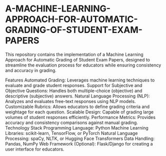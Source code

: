 # A-MACHINE-LEARNING-APPROACH-FOR-AUTOMATIC-GRADING-OF-STUDENT-EXAM-PAPERS

This repository contains the implementation of a Machine Learning Approach for Automatic Grading of Student Exam Papers, designed to streamline the evaluation process for educators while ensuring consistency and accuracy in grading.

Features
Automated Grading: Leverages machine learning techniques to evaluate and grade student responses.
Support for Subjective and Objective Questions: Handles both multiple-choice (objective) and descriptive (subjective) answers.
Natural Language Processing (NLP): Analyzes and evaluates free-text responses using NLP models.
Customizable Rubrics: Allows educators to define grading criteria and weightage for each question.
Scalable Design: Capable of grading large volumes of student responses efficiently.
Performance Metrics: Provides accuracy and consistency comparisons against manual grading.
Technology Stack
Programming Language: Python
Machine Learning Libraries: scikit-learn, TensorFlow, or PyTorch
Natural Language Processing: spaCy, NLTK, or Hugging Face Transformers
Data Handling: Pandas, NumPy
Web Framework (Optional): Flask/Django for creating a user interface for educators.
